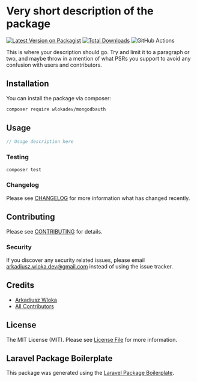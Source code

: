 # Very short description of the package

[![Latest Version on Packagist](https://img.shields.io/packagist/v/wlokadev/mongodbauth.svg?style=flat-square)](https://packagist.org/packages/wlokadev/mongodbauth)
[![Total Downloads](https://img.shields.io/packagist/dt/wlokadev/mongodbauth.svg?style=flat-square)](https://packagist.org/packages/wlokadev/mongodbauth)
![GitHub Actions](https://github.com/wlokadev/mongodbauth/actions/workflows/main.yml/badge.svg)

This is where your description should go. Try and limit it to a paragraph or two, and maybe throw in a mention of what PSRs you support to avoid any confusion with users and contributors.

## Installation

You can install the package via composer:

```bash
composer require wlokadev/mongodbauth
```

## Usage

```php
// Usage description here
```

### Testing

```bash
composer test
```

### Changelog

Please see [CHANGELOG](CHANGELOG.md) for more information what has changed recently.

## Contributing

Please see [CONTRIBUTING](CONTRIBUTING.md) for details.

### Security

If you discover any security related issues, please email arkadiusz.wloka.dev@gmail.com instead of using the issue tracker.

## Credits

-   [Arkadiusz Wloka](https://github.com/wlokadev)
-   [All Contributors](../../contributors)

## License

The MIT License (MIT). Please see [License File](LICENSE.md) for more information.

## Laravel Package Boilerplate

This package was generated using the [Laravel Package Boilerplate](https://laravelpackageboilerplate.com).
